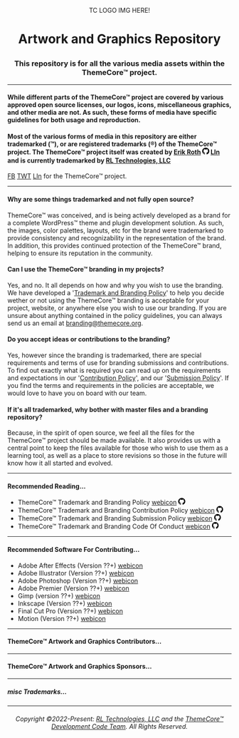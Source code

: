 <p align="center">TC LOGO IMG HERE!</p>

# <p align="center">Artwork and Graphics Repository</p>
### <p align="center">This repository is for all the various media assets within the ThemeCore™ project.<p>
---

 #### While different parts of the ThemeCore™ project are covered by various approved open source licenses, our logos, icons, miscellaneous graphics, and other media are not. As such, these forms of media have specific guidelines for both usage and reproduction.

 #### Most of the various forms of media in this repository are either trademarked (™), or are registered trademarks (®) of the ThemeCore™ project. The ThemeCore™ project itself was created by [Erik Roth](https://github.com/Erik-Rothh) [<img src="docs/images/github.svg" style="height: 15px;" title="GitHub Link">]() [LIn]() and is currently trademarked by [RL Technologies, LLC](https://rltechsllc.com) <a href="https://github.com/RLTechs"><picture><source media="(prefers-color-scheme: dark)" srcset="docs/images/github-lt.svg"><source media="(prefers-color-scheme: light)" srcset="docs/images/github-dk.svg"><img alt="GitHub Link" title="GitHub Link" src="docs/images/github-dk.svg" style="height: 16px;"></picture></a>


 
 [FB](https://github.com/RLTechs) [TWT](https://github.com/RLTechs) [LIn](https://github.com/RLTechs) for the ThemeCore™ project.

---

#### Why are some things trademarked and not fully open source?

ThemeCore™ was conceived, and is being actively developed as a brand for a complete WordPress™ theme and plugin development solution. As such, the images, color palettes, layouts, etc for the brand were trademarked to provide consistency and recognizability in the representation of the brand. In addition, this provides continued protection of the ThemeCore™ brand, helping to ensure its reputation in the community.

#### Can I use the ThemeCore™ branding in my projects?

Yes, and no. It all depends on how and why you wish to use the branding. We have developed a '[Trademark and Branding Policy]()' to help you decide wether or not using the ThemeCore™ branding is acceptable for your project, website, or anywhere else you wish to use our branding. If you are unsure about anything contained in the policy guidelines, you can always send us an email at <branding@themecore.org>.

#### Do you accept ideas or contributions to the branding?

Yes, however since the branding is trademarked, there are special requirements and terms of use for branding submissions and contributions. To find out exactly what is required you can read up on the requirements and expectations in our '[Contribution Policy]()', and our '[Submission Policy]()'. If you find the terms and requirements in the policies are acceptable, we would love to have you on board with our team. 

#### If it's all trademarked, why bother with master files and a branding repository?

Because, in the spirit of open source, we feel all the files for the ThemeCore™ project should be made available. It also provides us with a central point to keep the files available for those who wish to use them as a learning tool, as well as a place to store revisions so those in the future will know how it all started and evolved.

---

#### Recommended Reading...

- ThemeCore™ Trademark and Branding Policy [webicon]() [<img src="docs/images/github.svg" style="height: 15px;" title="GitHub Link">]()
- ThemeCore™ Trademark and Branding Contribution Policy [webicon]() [<img src="docs/images/github.svg" style="height: 15px;" title="GitHub Link">]()
- ThemeCore™ Trademark and Branding Submission Policy [webicon]() [<img src="docs/images/github.svg" style="height: 15px;" title="GitHub Link">]()
- ThemeCore™ Trademark and Branding Code Of Conduct [webicon]() [<img src="docs/images/github.svg" style="height: 15px;" title="GitHub Link">]()

---

#### Recommended Software For Contributing...

- Adobe After Effects (Version ??+) [webicon]()
- Adobe Illustrator (Version ??+) [webicon]()
- Adobe Photoshop (Version ??+) [webicon]()
- Adobe Premier (Version ??+) [webicon]()
- Gimp (version ??+) [webicon]()
- Inkscape (Version ??+) [webicon]()
- Final Cut Pro (Version ??+) [webicon]()
- Motion (Version ??+) [webicon]()

---

#### ThemeCore™ Artwork and Graphics Contributors...

---

#### ThemeCore™ Artwork and Graphics Sponsors...

---

##### misc Trademarks...

---
###### <p align="center"> Copyright ©2022-Present: [RL Technologies, LLC](https://rltechs.com) and the [ThemeCore™ Development Code Team](mailto:codeteam@themecore.org). All Rights Reserved. </p>
